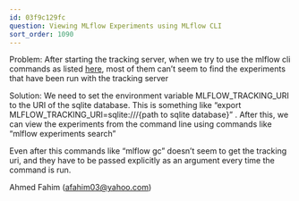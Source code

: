 ```yaml
---
id: 03f9c129fc
question: Viewing MLflow Experiments using MLflow CLI
sort_order: 1090
---
```


Problem: After starting the tracking server, when we try to use the mlflow cli commands as listed [here](https://mlflow.org/docs/latest/cli.html), most of them can’t seem to find the experiments that have been run with the tracking server

Solution: We need to set the environment variable MLFLOW_TRACKING_URI to the URI of the sqlite database. This is something like “export MLFLOW_TRACKING_URI=sqlite:///{path to sqlite database}” . After this, we can view the experiments from the command line using commands like “mlflow experiments search”

Even after this commands like “mlflow gc” doesn’t seem to get the tracking uri, and they have to be passed explicitly as an argument every time the command is run.

Ahmed Fahim (afahim03@yahoo.com)

